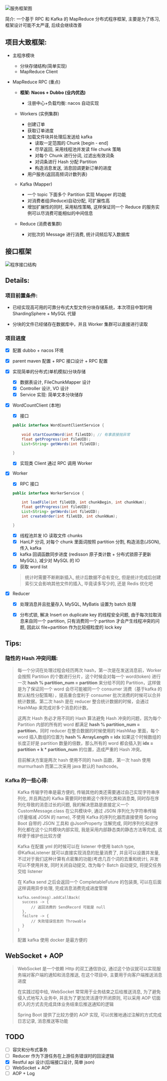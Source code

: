![服务框架图](./img/服务框架图.png)





简介: 一个基于 RPC 和 Kafka 的 MapReduce 分布式程序框架, 主要是为了练习, 框架设计可能不太严谨, 后续会继续改善

## 项目大致框架:

- 主程序模块

  - 分块存储结构(简单实现)
  - MapReduce Client
- MapReduce RPC (重点)

  - **框架: Nacos + Dubbo (业内优选)**
    - 注册中心+负载均衡: nacos 自动实现
  - Workers (实例集群)
    - 创建订单
    - 获取订单进度
    - 加载文件块并处理后发送给 kafka
      - 读取一定范围的 Chunk [begin - end]
      - 尽早返回, 采用线程池并发读 file chunk 策略
      - 对每个 Chunk 进行分词, 过滤出有效词条
      - 对词条进行 Hash 分配 Partition
      - 构造消息发送, 消息回调更新订单的进度
    - 用户服务(返回高频词计数列表)
  - Kafka (Mapper)
  
    - 一个 topic 下面多个 Partition 实现 Mapper 的功能
    - 对消费者组(Reduce)自动分配, 可扩展性高
    - 增加扩展性的同时, 采用粘性策略, 这样保证同一个 Reduce 的服务实例可以尽消费可能相似的中间信息
  - Reduce (消费者集群) 
  
    - 对批次的 Message 进行消费, 统计词频后写入数据库



## 接口框架

![程序接口结构](./img/程序接口结构.png)

## Details:

### 项目前置条件:

- 已经实现高可用的可靠分布式大型文件分块存储系统，本次项目中暂时用ShardingSphere + MySQL 代替

- 分块的文件已经储存在数据库中，并且 Worker 集群可以直接进行读取

### 项目进度

- [x] 配置 dubbo + nacos 环境

- [x] parent maven 配置 + RPC 接口设计 + RPC 配置

- [x] 实现简单的分布式(单机模拟)分块存储
  - [x] 数据表设计, FileChunkMapper 设计
  - [x] Controller 设计, VO 设计
  - [x] Service 实现: 简单文本分块储存
  
- [x] WordCountClient (本地)
  - [x] 接口
  
  ```java
  public interface WordCountClientService {
      
      void startCountWord(int fileUID); // 有事直接抛异常
      float getProgress(int fileUID);
      List<String> getWords(int fileUID);
      
  }
  ```
  
  - [x] 实现类 Client 通过 RPC 调用 Worker 
  
- [x] Worker 
  
  - [x] RPC 接口
  
  ```java
  public interface WorkerService {
  
      int loadFile(int fileUID, int chunkBegin, int chunkNum);
      float getProgress(int fileUID);
      List<String> getWords(int fileUID);
      int createOrder(int fileUID, int chunkNum);
  
  }
  ```
  
  - [x] 线程池并发 IO 读取文件 chunks
  - [x] HanLP 分词, 对每个 chunk 里面词按照 partition 分割, 构造消息(JSON), 传入 kafka
  - [x] kafka 回调函数同步进度 (redisson 原子类计数 + 分布式锁原子更新 MySQL), 减少对 MySQL 的 IO
  - [x] 获取 word list
  
  > 统计时需要不断刷新插入, 统计后数据不会有变化, 但是统计完成后创建索引又会影响其他文件的插入, 毕竟读多写少的, 还是 Redis 优化吧
  
- [x] Reducer

  - [x] 处理消息并且批量存入 MySQL, MyBatis 设置为 batch 处理
  - [x] 分布式锁, 解决 Insert on duplicate key 的线程安全问题, 由于每次拉取消息来自同一个 partition, 只有消费同一个 partiton 才会产生线程冲突的问题, 因此以 file+partition 作为比较细粒度的 lock key



## Tips:

### 隐性的 Hash 冲突问题:

> 每一个分词在处理过程会经历两次 hash，第一次是在发送消息前，Worker 会按照 Partition 的个数进行分片，这个时候会对每一个 word(token) 进行一次 **hash % partition_num = partition** 来分给不同的 Partition，这样做是为了保证同一个 word 会尽可能被同一个 consumer 消费（基于kafka 的默认粘性分配策略），提高重合度利于 consumer 批次消费的时候可以合并统计数据。第二次 hash 是在 reducer 整合统计数据的时候，会通过 HashMap 来完成对多个消息的计数。
>
> 这两次 Hash 务必才用不同的 Hash 算法避免 Hash 冲突的问题，因为每个 Partition 内部的所有的 word 都满足 **hash % partition_num = partition**，同时 reducer 在整合数据的时候使用的 HashMap 里面，每个 word 插入数组的位置为 **hash % ArrayLength = idx** 如果这个时候数组的长度正好是 partition 数量的倍数，那么所有的 word 都会插入到 **idx = partition + k * partition_num** 的位置，造成严重的 Hash 冲突。
>
> 目前解决方案是两次 hash 使用不同的 hash 函数，第一次 hash 使用 murmurhash 而第二次采用 java 默认的 hashcode。

### Kafka 的一些心得:

> Kafka 传输字符串是最方便的, 传输其他的类还需要通过自己实现字符串序列化, 并且两边的 Kafka 需要同时依赖这个序列化类和消息类, 同时存在序列化导致的消息过长的问题, 我的解决思路是直接定义一个 CustomMessage.class 在公共模块中, 通过 JSON 序列化为字符串传输(尽量缩减 JOSN 的 name), 不使用 Kafka 的序列化器而直接使用 Spring Boot 自带的 JSON 工具和 @JsonProperty 注解完成, 同时序列化和逆序列化都在这个公共模块内部实现, 我是采用内部静态类的静态方法等完成, 这样便于维护也比较方便
>
> Kafka 在配置 yml 的时候可以在 listener 中使用 batch type, @KafkaListener 就可以直接实现消息的批量消费了, 并且可以设置并发量, 不过对于我们这种计算有点密集的功能(考虑几百个词的去重和统计), 并发可以不使用并发, 同时关闭自动提交, 改为每个 Batch 自动提交, 将提交任务交给 listener 
>
> 在 Kafka send 之后会返回一个 CompletableFuture 的包装类, 可以在后面这样调用异步处理, 完成消息消费完成进度管理
>
> ```
> kafka.send(msg).addCallBack(
> 	success -> {
> 		// 返回消费的 SendRecord 可能是 null
> 	},
> 	failure -> {
> 		// 失败错误信息的 Throwable
> 	}
> )
> ```
>
> 配置 kafka 使用 docker 是最方便的

## WebSocket + AOP
> WebSocket 是一个依赖 Http 的双工通信协议, 通过这个协议就可以实现服务端对客户端的通知和消息推送, 在这个项目中, 主要用于向客户端推送消息进度
> 
> 在实践过程中给, WebSocket 常常用于业务结束之后给推送消息, 为了避免侵入式地写入业务中, 并且为了更加灵活遵守开闭原则, 可以采用 AOP 切面织入的方式去完成具体业务结束后推送通知的逻辑
> 
> Spring Boot 提供了比较方便的 AOP 实现, 可以优雅地通过注解的方式完成日志记录, 消息推送等功能




## TODO

- [ ] 容灾和分布式事务
- [ ] Reducer 作为下游任务在上游任务错误时的回滚逻辑
- [X] Restful api 设计(后端接口设计, 简单 json)
- [ ] WebSocket + AOP
- [ ] AOP + Log
